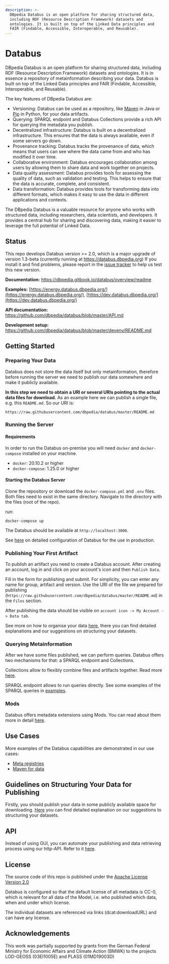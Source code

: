 ```yaml
---
description: >-
  DBpedia Databus is an open platform for sharing structured data, 
  including RDF (Resource Description Framework) datasets and 
  ontologies. It is built on top of the Linked Data principles and 
  FAIR (Findable, Accessible, Interoperable, and Reusable).
---
```


# Databus

DBpedia Databus is an open platform for sharing structured data, 
including RDF (Resource Description Framework) datasets and 
ontologies. It is in essence a repository of metainformation describing your data. 
Databus is built on top of the Linked Data principles and
FAIR (Findable, Accessible, Interoperable, and Reusable).

The key features of DBpedia Databus are:
* Versioning: Databus can be used as a repository, 
like [Maven](https://maven.apache.org) in Java 
or [Pip](https://pypi.org/project/pip/) in Python, for your data artifacts.
* Querying: SPARQL endpoint and Databus Collections provide a rich API 
for querying the metadata you publish.
* Decentralized infrastructure: Databus is built on a decentralized 
infrastructure. This ensures that the data is always available, even if some 
servers go down.
* Provenance tracking: Databus tracks the provenance of data, 
which means that users can see where the data came from and who has 
modified it over time.
* Collaborative environment: Databus encourages collaboration 
among users by allowing them to share data and work 
together on projects.
* Data quality assessment: Databus provides tools for assessing 
the quality of data, such as validation and testing. This helps to ensure 
that the data is accurate, complete, and consistent.
* Data transformation: Databus provides tools for transforming data
into different formats, which makes it easy to use the data in
 different applications and contexts.

The DBpedia Databus is a valuable resource for anyone who 
works with structured data, including researchers, data scientists, 
and developers. It provides a central hub for sharing and discovering 
data, making it easier to leverage the full potential of Linked Data.

## Status

This repo develops Databus version >= 2.0, which is a major upgrade of version 
1.3-beta (currently running at https://databus.dbpedia.org) If you install it and 
find problems, please report in the [issue tracker](https://github.com/dbpedia/databus/issues) 
to help us test this new version.

**Documentation:** https://dbpedia.gitbook.io/databus/overview/readme 

**Examples:** [https://energy.databus.dbpedia.org/](https://energy.databus.dbpedia.org/), [https://dev.databus.dbpedia.org/](https://dev.databus.dbpedia.org/)

**API documentation:** https://github.com/dbpedia/databus/blob/master/API.md

**Development setup:** https://github.com/dbpedia/databus/blob/master/devenv/README.md

## Getting Started

### Preparing Your Data
Databus does not store the data itself but only metainformation, therefore before running the server
we need to publish our data somewhere and make it publicly available. 

**In this step we need to obtain a URI or several URIs pointing to the actual data files for download.** 
As an example here we can publish a single file, e.g. this `README.md`. So our URI is: 
```
https://raw.githubusercontent.com/dbpedia/databus/master/README.md
```
### Running the Server
#### Requirements

In order to run the Databus on-premise you will need `docker` and `docker-compose` 
installed on your machine.&#x20;

* `docker`: 20.10.2 or higher
* `docker-compose`: 1.25.0 or higher

#### Starting the Databus Server

Clone the repository or download the `docker-compose.yml` and `.env` files. 
Both files need to exist in the same directory. Navigate to 
the directory with the files (root of the repo).

&#x20;run:
```
docker-compose up
```
The Databus should be available at `http://localhost:3000`.&#x20;

See [here](docs/configuration.md) on detailed configuration of Databus for the use in production.

### Publishing Your First Artifact
To publish an artifact you need to create a Databus account. 
After creating an account, log in and click on your account's 
icon and then `Publish Data`.

Fill in the form for publishing and submit. 
For simplicity, you can enter any name for group, artifact and version.
Use the URI of the file we prepared for publishing (`https://raw.githubusercontent.com/dbpedia/databus/master/README.md`) 
in the `Files` section.  

After publishing the data should be visible on  `account icon -> My Account -> Data tab`.

See more on how to organise your data [here](docs/model.md), there 
you can find detailed explanations and our suggestions on structuring
your datasets.

### Querying Metainformation
After we have some files published, we can perform queries. Databus offers two 
mechanisms for that: a SPARQL endpoint and Collections. 

Collections allow to flexibly combine files and artifacts together. 
Read more [here](docs/collections.md).

SPARQL endpoint allows to run queries directly. See some examples of the SPARQL queries in [examples](docs/quickstart-examples.md).
### Mods
Databus offers metadata extensions using Mods. 
You can read about them more in detail [here](docs/mods.md).

## Use Cases
More examples of the Databus capabilities are demonstrated in our use cases:
 * [Meta registries](docs/building-meta-registries.md)
 * [Maven for data](docs/maven-for-data-manage-data-dependencies-like-code.md)
 
## Guidelines on Structuring Your Data for Publishing
Firstly, you should publish your data in some publicly available space for downloading.
[Here](docs/model.md) you can find detailed explanation on our 
suggestions to structuring your datasets.

## API
Instead of using GUI, you can automate your publishing and data retrieving process
 using our http-API. Refer to it [here](docs/api.md).
 
## License

The source code of this repo is published under 
the [Apache License Version 2.0](https://github.com/AKSW/jena-sparql-api/blob/master/LICENSE)

Databus is configured so that the default license of all 
metadata is CC-0, which is relevant for all data of the Model, 
i.e. who published which data, when and under which license.

The individual datasets are referenced via links (dcat:downloadURL) 
and can have any license.

## Acknowledgements

This work was partially supported by grants from 
the German Federal Ministry for Economic Affairs 
and Climate Action (BMWK) to the projects 
LOD-GEOSS (03EI1005E) and  PLASS (01MD19003D)

